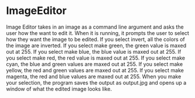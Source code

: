 # ImageEditor
Image Editor takes in an image as a command line argument and asks the user how the want to edit it.
When it is running, it prompts the user to select how they want the image to be edited.
If you select invert, all the colors of the image are inverted.
If you select make green, the green value is maxed out at 255.
If you select make blue, the blue value is maxed out at 255. 
If you select make red, the red value is maxed out at 255.
If you select make cyan, the blue and green values are maxed out at 255. 
If you select make yellow, the red and green values are maxed out at 255. 
If you select make magenta, the red and blue values are maxed out at 255.
When you make your selection, the program saves the output as output.jpg and opens up a window of what the edited image looks like.
